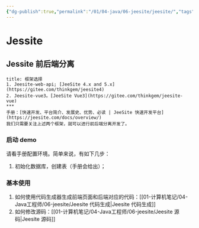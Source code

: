 ```yaml
---
{"dg-publish":true,"permalink":"/01/04-java/06-jeesite/jeesite/","tags":["personal/blog","java","program/backend/framework/springboot","program/frontend/vue","program/backend/framework/jeesite"]}
---
```


# Jessite
## Jessite 前后端分离
```ad-info
title: 框架选择
1. Jeesite-web-api; [JeeSite 4.x and 5.x](https://gitee.com/thinkgem/jeesite4)
2. Jeesite-vue3。[JeeSite Vue3](https://gitee.com/thinkgem/jeesite-vue)
***
手册：[快速开发、平台简介、发展史、优势、必读 | JeeSite 快速开发平台](https://jeesite.com/docs/overview/)
我们只需要关注上述两个框架，就可以进行前后端分离开发了。
```

### 启动 demo
请看手册配置环境。简单来说，有如下几步：
1. 初始化数据库，创建表（手册会给出）；
### 基本使用
1. 如何使用代码生成器生成前端页面和后端对应的代码：[[01-计算机笔记/04-Java工程师/06-jeesite/Jeesite 代码生成\|Jeesite 代码生成]]
2. 如何修改源码：[[01-计算机笔记/04-Java工程师/06-jeesite/Jeesite 源码\|Jeesite 源码]]
